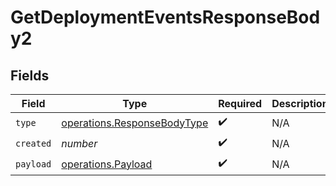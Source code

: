 # GetDeploymentEventsResponseBody2


## Fields

| Field                                                                      | Type                                                                       | Required                                                                   | Description                                                                |
| -------------------------------------------------------------------------- | -------------------------------------------------------------------------- | -------------------------------------------------------------------------- | -------------------------------------------------------------------------- |
| `type`                                                                     | [operations.ResponseBodyType](../../models/operations/responsebodytype.md) | :heavy_check_mark:                                                         | N/A                                                                        |
| `created`                                                                  | *number*                                                                   | :heavy_check_mark:                                                         | N/A                                                                        |
| `payload`                                                                  | [operations.Payload](../../models/operations/payload.md)                   | :heavy_check_mark:                                                         | N/A                                                                        |